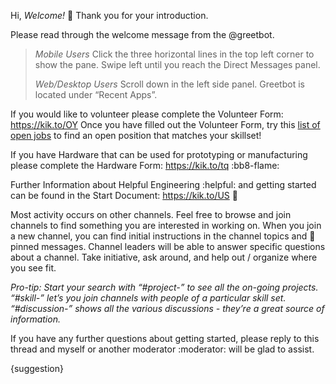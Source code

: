 Hi, *Welcome!* :wave: Thank you for your introduction.

Please read through the welcome message from the @greetbot.
>*Mobile Users*
>Click the three horizontal lines in the top left corner to show the pane. Swipe
>left until you reach the Direct Messages panel.
>
>*Web/Desktop Users*
>Scroll down in the left side panel. Greetbot is located under “Recent Apps”.

If you would like to volunteer please complete the Volunteer Form: https://kik.to/OY Once you have filled out the Volunteer Form, try this [list of open jobs](https://kik.to/Up) to find an open position that matches your skillset!

If you have Hardware that can be used for prototyping or manufacturing please complete the Hardware Form: https://kik.to/tq :bb8-flame:

Further Information about Helpful Engineering :helpful: and getting started can be found in the Start Document: https://kik.to/US :rocket:

Most activity occurs on other channels. Feel free to browse and join channels to find something you are interested in working on. When you join a new channel, you can find initial instructions in the channel topics and :pushpin: pinned messages. Channel leaders will be able to answer specific questions about a channel. Take initiative, ask around, and help out / organize where you see fit.

_Pro-tip: Start your search with “#project-” to see all the on-going projects. “#skill-” let’s you join channels with people of a particular skill set. “#discussion-” shows all the various discussions - they’re a great source of information._

If you have any further questions about getting started, please reply to this thread and myself or another moderator :moderator:  will be glad to assist.

{suggestion}

